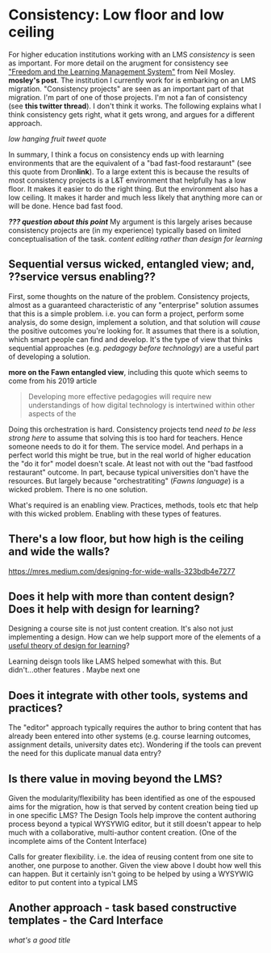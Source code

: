 

# Consistency: Low floor and low ceiling

For higher education institutions working with an LMS _consistency_ is seen as important. For more detail on the arugment for consistency see ["Freedom and the Learning Management System"](https://www.neilmosley.com/blog/freedom-and-the-lms) from Neil Mosley. **mosley's post**. The institution I currently work for is embarking on an LMS migration. "Consistency projects" are seen as an important part of that migration. I'm part of one of those projects. I'm not a fan of consistency (see **this twitter thread**). I don't think it works.  The following explains what I think consistency gets right, what it gets wrong, and argues for a different approach.

_low hanging fruit tweet quote_

In summary, I think a focus on consistency ends up with learning environments that are the equivalent of a "bad fast-food restaraunt" (see this quote from Dron**link**). To a large extent this is because the results of most consistency projects is a L&T environment that helpfully has a low floor. It makes it easier to do the right thing. But the environment also has a low ceiling. It makes it harder and much less likely that anything more can or will be done. Hence bad fast food. 

***??? question about this point*** My argument is this largely arises because consistency projects are (in my experience) typically based on limited conceptualisation of the task. _content editing rather than design for learning_

## Sequential versus wicked, entangled view; and, ??service versus enabling??

First, some thoughts on the nature of the problem. Consistency projects, almost as a guaranteed characteristic of any "enterprise" solution assumes that this is a simple problem. i.e. you can form a project, perform some analysis, do some design, implement a solution, and that solution will _cause_ the positive outcomes you're looking for. It assumes that there is a solution, which smart people can find and develop. It's the type of view that thinks sequential approaches (e.g. _pedagogy before technology_) are a useful part of developing a solution.

**more on the Fawn entangled view**, including this quote which seems to come from his 2019 article
> Developing more effective pedagogies will require new understandings of how digital technology is intertwined within other aspects of the

Doing this orchestration is hard. Consistency projects tend _need to be less strong here_ to assume that solving this is too hard for teachers. Hence someone needs to do it for them. The service model. And perhaps in a perfect world this might be true, but in the real world of higher education the "do it for" model doesn't scale. At least not with out the "bad fastfood restaurant" outcome. In part, because typical universities don't have the resources. But largely because "orchestratiting" (_Fawns language_) is a wicked problem. There is no one solution.

What's required is an enabling view. Practices, methods, tools etc that help with this wicked problem. Enabling with these types of features.

## There's a low floor, but how high is the ceiling and wide the walls?

https://mres.medium.com/designing-for-wide-walls-323bdb4e7277

## Does it help with more than content design? Does it help with design for learning?

Designing a course site is not just content creation. It's also not just implementing a design. How can we help support more of the elements of a [useful theory of design for learning](http://www.researchinlearningtechnology.net/index.php/rlt/article/view/19909)? 

Learning deisgn tools like LAMS helped somewhat with this. But didn't...other features .  Maybe next one

## Does it integrate with other tools, systems and practices?

The "editor" approach typically requires the author to bring content that has already been entered into other systems (e.g. course learning outcomes, assignment details, university dates etc). Wondering if the tools can prevent the need for this duplicate manual data entry?

## Is there value in moving beyond the LMS?

Given the modularity/flexibility has been identified as one of the espoused aims for the migration, how is that served by content creation being tied up in one specific LMS? The Design Tools help improve the content authoring process beyond a typical WYSYWIG editor, but it still doesn't appear to help much with a collaborative, multi-author content creation. (One of the incomplete aims of the Content Interface)

Calls for greater flexibility. i.e. the idea of reusing content from one site to another, one purpose to another. Given the view above I doubt how well this can happen. But it certainly isn't going to be helped by using a WYSYWIG editor to put content into a typical LMS		

## Another approach - task based constructive templates - the Card Interface

_what's a good title_






